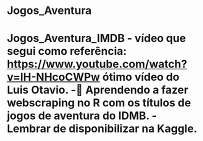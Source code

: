 # Jogos_Aventura
# Jogos_Aventura_IMDB  - vídeo que segui como referência: https://www.youtube.com/watch?v=lH-NHcoCWPw  ótimo vídeo do Luis Otavio.   -🌱 Aprendendo a fazer webscraping no R com os títulos de jogos de aventura do IDMB.  - Lembrar de disponibilizar na Kaggle.
